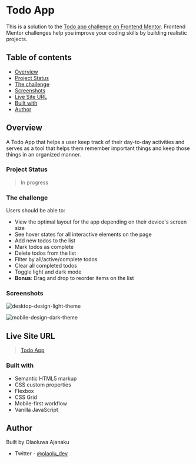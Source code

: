 # Todo App

This is a solution to the [Todo app challenge on Frontend Mentor](https://www.frontendmentor.io/challenges/todo-app-Su1_KokOW). Frontend Mentor challenges help you improve your coding skills by building realistic projects. 

## Table of contents

- [Overview](#overview)
- [Project Status](#project-status)
- [The challenge](#the-challenge)
- [Screenshots](#screenshots)
- [Live Site URL](#live-site-url)
- [Built with](#built-with)
- [Author](#author)

## Overview
A Todo App that helps a user keep track of their day-to-day activities and serves as a tool that helps them remember important things and keep those things in an organized manner.

### Project Status
> In progress
 
### The challenge

Users should be able to:

- View the optimal layout for the app depending on their device's screen size
- See hover states for all interactive elements on the page
- Add new todos to the list
- Mark todos as complete
- Delete todos from the list
- Filter by all/active/complete todos
- Clear all completed todos
- Toggle light and dark mode
- **Bonus**: Drag and drop to reorder items on the list

### Screenshots

![desktop-design-light-theme](https://user-images.githubusercontent.com/80987589/189045916-f8ae5421-6ca7-4810-bd18-71929e852f54.jpg)

![mobile-design-dark-theme](https://user-images.githubusercontent.com/80987589/189045820-47a77b93-338d-4fef-b58b-949482cca9aa.jpg)

## Live Site URL

> <a href="https://0laolu.github.io/Todo-App/">Todo App</a>

### Built with

- Semantic HTML5 markup
- CSS custom properties
- Flexbox
- CSS Grid
- Mobile-first workflow
- Vanilla JavaScript

## Author

Built by Olaoluwa Ajanaku
- Twitter - [@olaolu_dev](https://www.twitter.com/olaolu_dev)

